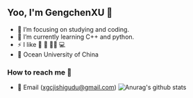 ## Yoo, I'm GengchenXU :wave:

- :telescope: I’m focusing on studying and coding.
- :seedling: I’m currently learning C++ and python.
- :zap: I like :ping_pong: :volleyball: :swimming_man: :computer:
- :school: Ocean University of China

### How to reach me :beers:
- :email: Email (xgcjishigudu@gmail.com)
![Anurag's github stats](https://github-readme-stats.vercel.app/api?username=GengchenXU&show_icons=true&theme=radical)